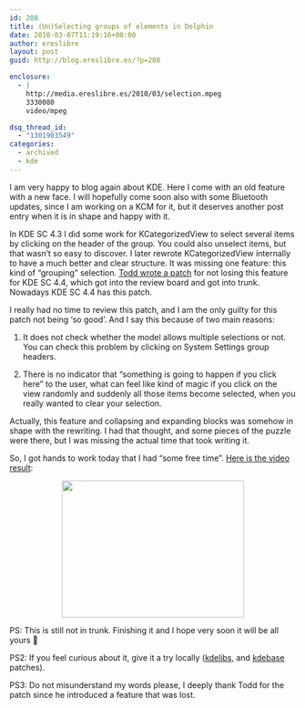 ```yaml
---
id: 208
title: (Un)Selecting groups of elements in Dolphin
date: 2010-03-07T11:19:16+00:00
author: ereslibre
layout: post
guid: http://blog.ereslibre.es/?p=208

enclosure:
  - |
    http://media.ereslibre.es/2010/03/selection.mpeg
    3330080
    video/mpeg

dsq_thread_id:
  - "1301903549"
categories:
  - archived
  - kde
---
```

I am very happy to blog again about KDE. Here I come with an old feature with a new face. I will hopefully come soon also with some Bluetooth updates, since I am working on a KCM for it, but it deserves another post entry when it is in shape and happy with it.

In KDE SC 4.3 I did some work for KCategorizedView to select several items by clicking on the header of the group. You could also unselect items, but that wasn&#8217;t so easy to discover. I later rewrote KCategorizedView internally to have a much better and clear structure. It was missing one feature: this kind of &#8220;grouping&#8221; selection. <a href="http://websvn.kde.org/trunk/KDE/kdelibs/kdeui/itemviews/kcategorizedview.cpp?r1=1075987&r2=1082876" target="_blank">Todd wrote a patch</a> for not losing this feature for KDE SC 4.4, which got into the review board and got into trunk. Nowadays KDE SC 4.4 has this patch.

I really had no time to review this patch, and I am the only guilty for this patch not being &#8216;so good&#8217;. And I say this because of two main reasons:

1. It does not check whether the model allows multiple selections or not. You can check this problem by clicking on System Settings group headers.

2. There is no indicator that &#8220;something is going to happen if you click here&#8221; to the user, what can feel like kind of magic if you click on the view randomly and suddenly all those items become selected, when you really wanted to clear your selection.

Actually, this feature and collapsing and expanding blocks was somehow in shape with the rewriting. I had that thought, and some pieces of the puzzle were there, but I was missing the actual time that took writing it.

So, I got hands to work today that I had &#8220;some free time&#8221;. <a href="http://media.ereslibre.es/2010/03/selection.mpeg" target="_blank">Here is the video result</a>:

<p style="text-align: center;">
  <a href="http://media.ereslibre.es/2010/03/selection.mpeg" target="_blank"><img class="aligncenter" title="Selection" src="http://media.ereslibre.es/2010/03/selection.png" alt="" width="320" height="240" /></a>
</p>

<p style="text-align: left;">
  PS: This is still not in trunk. Finishing it and I hope very soon it will be all yours 🙂
</p>

<p style="text-align: left;">
  PS2: If you feel curious about it, give it a try locally (<a href="http://media.ereslibre.es/2010/03/selection-kdelibs.diff" target="_blank">kdelibs</a>, and <a href="http://media.ereslibre.es/2010/03/selection-kdebase.diff" target="_blank">kdebase</a> patches).
</p>

<p style="text-align: left;">
  PS3: Do not misunderstand my words please, I deeply thank Todd for the patch since he introduced a feature that was lost.
</p>
